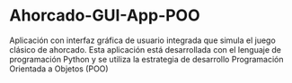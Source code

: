 # Ahorcado-GUI-App-POO
Aplicación con interfaz gráfica de usuario integrada que simula el juego clásico de ahorcado. Esta aplicación está desarrollada con el lenguaje de programación Python y se utiliza la estrategia de desarrollo Programación Orientada a Objetos (POO)
